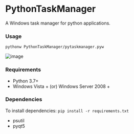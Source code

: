 # PythonTaskManager
 A Windows task manager for python applications.

### Usage
```
pythonw PythonTaskManager/pytaskmanager.pyw
```

![image](https://user-images.githubusercontent.com/20238115/92812802-f8e64400-f38d-11ea-8331-7e771037c2e2.png)


### Requirements
- Python 3.7+
- Windows Vista + (or) Windows Server 2008 +

### Dependencies
To install dependencies: `pip install -r requirements.txt`
- psutil
- pyqt5
